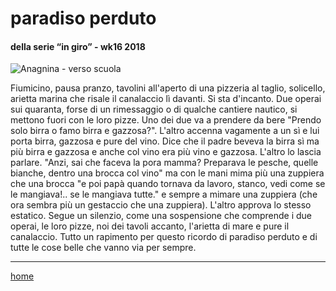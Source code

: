 # paradiso perduto  

#### della serie “in giro” - wk16 2018  
![](https://live.staticflickr.com/65535/49138754537_41c910e70d_o.png "Anagnina - verso scuola")  
  
Fiumicino, pausa pranzo, tavolini all'aperto di una pizzeria al taglio,  solicello, arietta marina che risale il canalaccio lì davanti. Si sta d'incanto.
Due operai sui quaranta, forse  di un rimessaggio o di qualche cantiere nautico, si mettono fuori con le loro pizze. Uno dei due va a prendere da bere "Prendo solo birra o famo birra e gazzosa?". L'altro accenna vagamente a un sì e lui porta  birra, gazzosa e pure del vino. Dice che il padre beveva la birra sì ma più birra e gazzosa e anche col vino era più vino e gazzosa. L'altro lo lascia parlare. "Anzi, sai che faceva la pora mamma? Preparava le pesche, quelle bianche, dentro una brocca col vino" ma con le mani mima più una zuppiera che una brocca "e poi papà quando tornava da lavoro,  stanco, vedi come se le mangiava!.. se le mangiava tutte." e sempre a mimare una zuppiera  (che ora sembra più un gestaccio che una zuppiera). L'altro approva lo stesso estatico. Segue un silenzio, come una sospensione che  comprende i due operai, le loro pizze, noi dei tavoli accanto, l'arietta di mare e pure il canalaccio. Tutto un rapimento per questo ricordo di paradiso perduto e di tutte le cose belle che vanno via per sempre.  

---  
[home](/interarete.md)